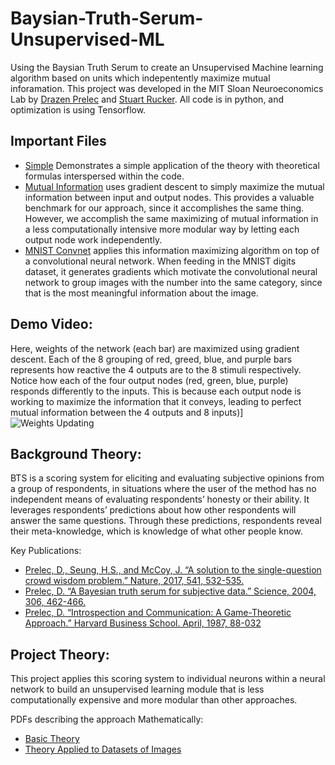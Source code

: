 
# Baysian-Truth-Serum-Unsupervised-ML
Using the Baysian Truth Serum to create an Unsupervised Machine learning algorithm based on units which indepentently maximize mutual inforamation. This project was developed in the MIT Sloan Neuroeconomics Lab by [Drazen Prelec](https://economics.mit.edu/faculty/dprelec) and [Stuart Rucker](stuartrucker.github.io). All code is in python, and optimization is using Tensorflow.

## Important Files
- [Simple](https://github.com/StuartRucker/Baysian-Truth-Serum-Unsupervised-ML/blob/master/Simple.ipynb) Demonstrates a simple application of the theory with theoretical formulas interspersed within the code.
- [Mutual Information](https://github.com/StuartRucker/Baysian-Truth-Serum-Unsupervised-ML/blob/master/Mutual_entropy.ipynb) uses gradient descent to simply maximize the mutual information between input and output nodes. This provides a valuable benchmark for our approach, since it accomplishes the same thing. However, we accomplish the same maximizing of mutual information in a less computationally intensive more modular way by letting each output node work independently.
- [MNIST Convnet](https://github.com/StuartRucker/Baysian-Truth-Serum-Unsupervised-ML/blob/master/Unsupervised_MNIST_COnvnet.ipynb) applies this information maximizing algorithm on top of a convolutional neural network. When feeding in the MNIST digits dataset, it generates gradients which motivate the convolutional neural network to group images with the number into the same category, since that is the most meaningful information about the image.

## Demo Video:
Here, weights of the network (each bar) are maximized using gradient descent. Each of the 8 grouping of red, greed, blue, and purple bars represents how reactive the 4 outputs are to the 8 stimuli respectively. Notice how each of the four output nodes (red, green, blue, purple) responds differently to the inputs. This is because each output node is working to maximize the information that it conveys, leading to perfect mutual information between the 4 outputs and 8 inputs)] 
![Weights Updating](https://i.imgur.com/MUQRnXS.gif)

## Background Theory:
BTS is a scoring system for eliciting and evaluating subjective opinions from a group of respondents, in situations where the user of the method has no independent means of evaluating respondents’ honesty or their ability. It leverages respondents’ predictions about how other respondents will answer the same questions. Through these predictions, respondents reveal their meta-knowledge, which is knowledge of what other people know. 

Key Publications:

 -  [Prelec, D., Seung, H.S., and McCoy, J. “A solution to the single-question crowd wisdom problem.” Nature, 2017, 541, 532-535.](http://www.nature.com/nature/journal/v541/n7638/full/nature21054.html)
 - [Prelec, D. “A Bayesian truth serum for subjective data.” Science, 2004, 306, 462-466.](https://nelmit.files.wordpress.com/2016/10/bts.pdf "bts")
 - [Prelec, D. “Introspection and Communication: A Game-Theoretic Approach.” Harvard Business School. April, 1987, 88-032](https://nelmit.files.wordpress.com/2016/10/introspection_and_communication_a_game_theoretic_approach_prelec.pdf "Introspection_and_Communication_a_Game_Theoretic_Approach_Prelec")

## Project Theory:
This project applies this scoring system to individual neurons within a neural network to build an unsupervised learning module that is less computationally expensive and more modular than other approaches.

PDFs describing the approach Mathematically:

 - [Basic Theory](https://github.com/StuartRucker/Baysian-Truth-Serum-Unsupervised-ML/blob/master/theoretical%20notes%20pdfs/BTSAlgorithm.pdf)
 - [Theory Applied to Datasets of Images](https://github.com/StuartRucker/Baysian-Truth-Serum-Unsupervised-ML/blob/master/theoretical%20notes%20pdfs/BTSNMarch23EntropicFormulation.pdf)






